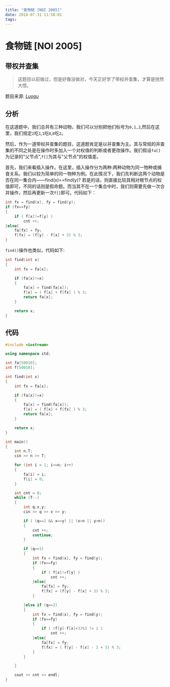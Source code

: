 ```yaml
---
title: "食物链 [NOI 2005]"
date: 2018-07-31 11:58:01
tags: 
---
```


# 食物链 [NOI 2005]

## 带权并查集

> 这题目以前做过，但是好像没做对，今天正好学了带权并查集，才算是恍然大悟。

<!--more-->

题目来源: [_Luogu_](https://www.luogu.org/problemnew/show/P2024)

## 分析

在这道题中，我们总共有三种动物，我们可以分别把他们标号为`0,1,2`,然后在这里，我们规定`2`吃`1`,`1`吃`0`,`0`吃`2`。

然后，作为一道带权并查集的题目，这道题肯定是以并查集为主。其与常规的并查集的不同之处是在操作时多加入一个对权值的判断或者更改操作。我们假设`fa[]`为记录的"父节点",`f[]`为其与"父节点"的权值差。

首先，我们来看插入操作。在这里，插入操作分为两种:两种动物为同一物种或捕食关系。我们以较为简单的同一物种为例。在此情况下，我们先判断这两个动物是否在同一集合内——find(x)==find(y)? 若是的话，则直接比较其相对根节点的权值即可，不同的话则是假命题。而当其不在一个集合中时，我们则需要先做一次合并操作，然后再更新一次`f[]`即可。代码如下：
```c++
int fx = find(x), fy = find(y);
if (fx==fy)
{
	if ( f[x]!=f[y] )
		cnt ++;
}else{
	fa[fx] = fy;
	f[fx] = (f[y] - f[x] + 3) % 3;
}
```

`find()`操作也类似，代码如下:
```C++
int find(int x)
{
	int fx = fa[x];

	if (fa[x]!=x)
	{
		fa[x] = find(fa[x]);
		f[x] = ( f[x] + f[fx] ) % 3;
		return fa[x];
	}

	return x;
}
```

## 代码

```C++
#include <iostream>

using namespace std;

int fa[50010];
int f[50010];

int find(int x)
{
	int fx = fa[x];

	if (fa[x]!=x)
	{
		fa[x] = find(fa[x]);
		f[x] = ( f[x] + f[fx] ) % 3;
		return fa[x];
	}

	return x;
}

int main()
{
	int n,T;
	cin >> n >> T;

	for (int i = 1; i<=n; i++)
	{
		fa[i] = i;
		f[i] = 0;
	}

	int cnt = 0;
	while (T--)
	{
		int q,x,y;
		cin >> q >> x >> y;

		if ( (q==2 && x==y) || (x>n || y>n))
		{
			cnt ++;
			continue;
		}

		if (q==1)
		{
			int fx = find(x), fy = find(y);
			if (fx==fy)
			{
				if ( f[x]!=f[y] )
					cnt ++;
			}else{
				fa[fx] = fy;
				f[fx] = (f[y] - f[x] + 3) % 3;
			}

		}else if (q==2)
		{
			int fx = find(x), fy = find(y);
			if (fx==fy)
			{
				if ( (f[y]-f[x]+3)%3 != 1 )
					cnt ++;
			}else{
				fa[fx] = fy;
				f[fx] = ( f[y] - f[x] - 1 + 3) % 3;
			}
		}

	}

	cout << cnt << endl;
}
```